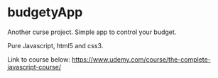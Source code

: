 # budgetyApp
Another curse project. Simple app to control your budget.

Pure Javascript, html5 and css3.

Link to course below:
https://www.udemy.com/course/the-complete-javascript-course/
